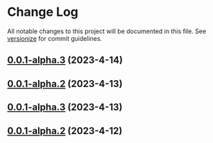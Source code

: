 # Change Log

All notable changes to this project will be documented in this file. See [versionize](https://github.com/versionize/versionize) for commit guidelines.

<a name="0.0.1-alpha.3"></a>
## [0.0.1-alpha.3](https://www.github.com/natarajanganapathi/sparkplug/releases/tag/v0.0.1-alpha.3) (2023-4-14)

<a name="0.0.1-alpha.2"></a>
## [0.0.1-alpha.2](https://www.github.com/natarajanganapathi/sparkplug/releases/tag/v0.0.1-alpha.2) (2023-4-13)

<a name="0.0.1-alpha.3"></a>
## [0.0.1-alpha.3](https://www.github.com/natarajanganapathi/sparkplug/releases/tag/v0.0.1-alpha.3) (2023-4-13)

<a name="0.0.1-alpha.2"></a>
## [0.0.1-alpha.2](https://www.github.com/natarajanganapathi/sparkplug/releases/tag/v0.0.1-alpha.2) (2023-4-12)

